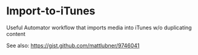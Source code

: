 Import-to-iTunes
================

Useful Automator workflow that imports media into iTunes w/o
duplicating content


See also: https://gist.github.com/mattlubner/9746041
